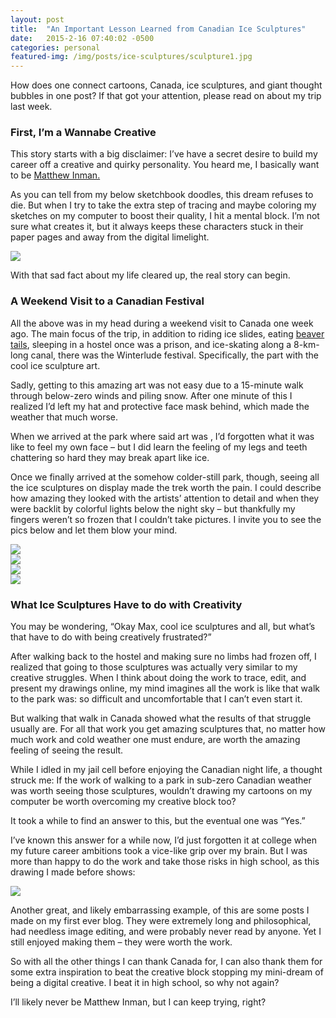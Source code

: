 ```yaml
---
layout: post
title:  "An Important Lesson Learned from Canadian Ice Sculptures"
date:   2015-2-16 07:40:02 -0500
categories: personal
featured-img: /img/posts/ice-sculptures/sculpture1.jpg
---
```


How does one connect cartoons, Canada, ice sculptures, and giant thought bubbles in one post?  If that got your attention, please read on about my trip last week.

### First, I’m a Wannabe Creative
This story starts with a big disclaimer: I’ve have a secret desire to build my career off a creative and quirky personality. You heard me, I basically want to be [Matthew Inman.](http://theoatmeal.com/)

As you can tell from my below sketchbook doodles, this dream refuses to die. But when I try to take the extra step of tracing and maybe coloring my sketches on my computer to boost their quality, I hit a mental block. I’m not sure what creates it, but it always keeps these characters stuck in their paper pages and away from the digital limelight.

<img class="post-half-image" src="/img/posts/ice-sculptures/sketches.jpg">

With that sad fact about my life cleared up, the real story can begin.

### A Weekend Visit to a Canadian Festival
All the above was in my head during a weekend visit to Canada one week ago. The main focus of the trip, in addition to riding ice slides, eating [beaver tails](http://en.wikipedia.org/wiki/BeaverTails), sleeping in a hostel once was a prison, and ice-skating along a 8-km-long canal, there was the Winterlude festival. Specifically, the part with the cool ice sculpture art.

Sadly, getting to this amazing art was not easy due to a 15-minute walk through below-zero winds and piling snow. After one minute of this I realized I’d left my hat and protective face mask behind, which made the weather that much worse.

When we arrived at the park where said art was , I’d forgotten what it was like to feel my own face – but I did learn the feeling of my legs and teeth chattering so hard they may break apart like ice.

Once we finally arrived at the somehow colder-still park, though, seeing all the ice sculptures on display made the trek worth the pain. I could describe how amazing they looked with the artists’ attention to detail and when they were backlit by colorful lights below the night sky – but thankfully my fingers weren’t so frozen that I couldn’t take pictures. I invite you to see the pics below and let them blow your mind.

<div class="flexy-gallery">
	<div class="gallery-img">
		<img src="/img/posts/ice-sculptures/sculpture1.jpg">
	</div>
	<div class="gallery-img">
		<img src="/img/posts/ice-sculptures/sculpture2.jpg">
	</div>
	<div class="gallery-img">
		<img src="/img/posts/ice-sculptures/sculpture3.jpg">
	</div>
	<div class="gallery-img">
		<img src="/img/posts/ice-sculptures/sculpture4.jpg">
	</div>
</div>

### What Ice Sculptures Have to do with Creativity
You may be wondering, “Okay Max, cool ice sculptures and all, but what’s that have to do with being creatively frustrated?”

After walking back to the hostel and making sure no limbs had frozen off, I realized that going to those sculptures was actually very similar to my creative struggles. When I think about doing the work to trace, edit, and present my drawings online, my mind imagines all the work is like that walk to the park was: so difficult and uncomfortable that I can’t even start it.

But walking that walk in Canada showed what the results of that struggle usually are. For all that work you get amazing sculptures that, no matter how much work and cold weather one must endure, are worth the amazing feeling of seeing the result.

While I idled in my jail cell before enjoying the Canadian night life, a thought struck me: If the work of walking to a park in sub-zero Canadian weather was worth seeing those sculptures, wouldn’t drawing my cartoons on my computer be worth overcoming my creative block too?

It took a while to find an answer to this, but the eventual one was “Yes.”

I’ve known this answer for a while now, I’d just forgotten it at college when my future career ambitions took a vice-like grip over my brain. But I was more than happy to do the work and take those risks in high school, as this drawing I made before shows:

<img class="post-half-image" src="/img/posts/ice-sculptures/thoughts.jpg">

Another great, and likely embarrassing example, of this are some posts I made on my first ever blog. They were extremely long and philosophical, had needless image editing, and were probably never read by anyone. Yet I still enjoyed making them – they were worth the work.

So with all the other things I can thank Canada for, I can also thank them for some extra inspiration to beat the creative block stopping my mini-dream of being a digital creative. I beat it in high school, so why not again?

I’ll likely never be Matthew Inman, but I can keep trying, right?